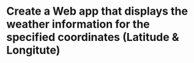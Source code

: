 # Create a Web app that displays the weather information for the specified coordinates (Latitude & Longitute)
